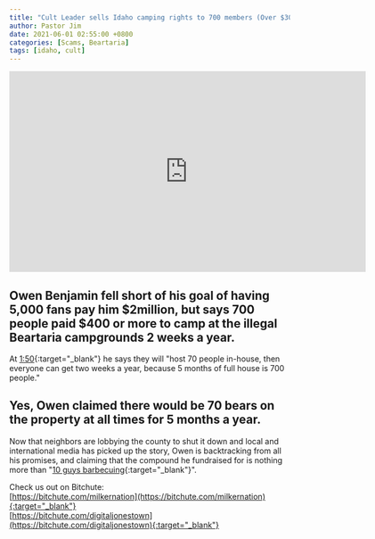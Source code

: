```yaml
---
title: "Cult Leader sells Idaho camping rights to 700 members (Over $300,000 profited)"
author: Pastor Jim
date: 2021-06-01 02:55:00 +0800
categories: [Scams, Beartaria]
tags: [idaho, cult]
---
```


<iframe width="640" height="360" src="https://www.youtube.com/embed/k06pOaDqkMc" title="YouTube video player" frameborder="0" allow="accelerometer; autoplay; clipboard-write; encrypted-media; gyroscope; picture-in-picture" allowfullscreen></iframe>

## Owen Benjamin fell short of his goal of having 5,000 fans pay him \$2million, but says 700 people paid ​\$400 or more to camp at the illegal Beartaria campgrounds 2 weeks a year. 

At [1:50](https://youtu.be/k06pOaDqkMc?t=110){:target="_blank"} he says they will "host 70 people in-house, then everyone can get two weeks a year, because 5 months of full house is 700 people."

## Yes, Owen claimed there would be 70 bears on the property at all times for 5 months a year. 

Now that neighbors are lobbying the county to shut it down and local and international media has picked up the story, Owen is backtracking from all his promises, and claiming that the compound he fundraised for is nothing more than "[10 guys barbecuing](https://youtu.be/vAhNx4tf2gM?t=1382){:target="_blank"}".

Check us out on Bitchute:<br>
[https://bitchute.com/milkernation](https://bitchute.com/milkernation){:target="_blank"}<br>
[https://bitchute.com/digitaljonestown](https://bitchute.com/digitaljonestown){:target="_blank"}<br>



